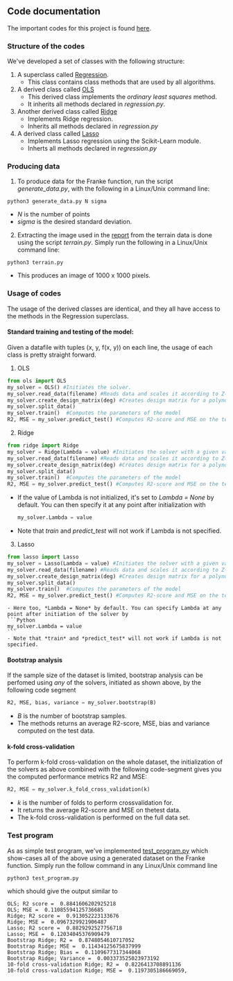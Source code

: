 ## Code documentation

The important codes for this project is found [here](https://github.com/reneaas/fys-stk4155/tree/master/project1/codes).
### Structure of the codes

We've developed a set of classes with the following structure:

1. A superclass called [Regression](https://github.com/reneaas/fys-stk4155/blob/master/project1/codes/regression.py).
    - This class contains class methods that are used by all algorithms.
2. A derived class called [OLS](https://github.com/reneaas/fys-stk4155/blob/master/project1/codes/ols.py)
    - This derived class implements the *ordinary least squares* method.
    - It inherits all methods declared in *regression.py*.
3. Another derived class called [Ridge](https://github.com/reneaas/fys-stk4155/blob/master/project1/codes/ridge.py)
    - Implements Ridge regression.
    - Inherits all methods declared in *regression.py*
4. A derived class called [Lasso](https://github.com/reneaas/fys-stk4155/blob/master/project1/codes/lasso.py)
    - Implements Lasso regression using the Scikit-Learn module.
    - Inherts all methods declared in *regression.py*

### Producing data

1. To produce data for the Franke function, run the script *generate_data.py*, with the following in a Linux/Unix command line:

```terminal
python3 generate_data.py N sigma
```
  - *N* is the number of points
  - *sigma* is the desired standard deviation.

2. Extracting the image used in the [report](https://github.com/reneaas/fys-stk4155/blob/master/project1/report/Project_1___Linear_Regression.pdf) from the terrain data is done using the script *terrain.py*. Simply run the following in a Linux/Unix command line:

```terminal
python3 terrain.py
```

  - This produces an image of 1000 x 1000 pixels.


### Usage of codes

The usage of the derived classes are identical, and they all have access to the methods in the Regression superclass.

#### Standard training and testing of the model:

Given a datafile with tuples (x, y, f(x, y)) on each line, the usage of each class is pretty straight forward.

1. OLS
  ```Python
  from ols import OLS
  my_solver = OLS() #Initiates the solver.
  my_solver.read_data(filename) #Reads data and scales it according to Z-score
  my_solver.create_design_matrix(deg) #Creates design matrix for a polynomial of degree deg
  my_solver.split_data()
  my_solver.train()  #Computes the parameters of the model
  R2, MSE = my_solver.predict_test() #Computes R2-score and MSE on the test data.
  ```

2. Ridge
```Python
from ridge import Ridge
my_solver = Ridge(Lambda = value) #Initiates the solver with a given value for the regularization parameter.
my_solver.read_data(filename) #Reads data and scales it according to Z-score
my_solver.create_design_matrix(deg) #Creates design matrix for a polynomial of degree deg
my_solver.split_data()
my_solver.train()  #Computes the parameters of the model
R2, MSE = my_solver.predict_test() #Computes R2-score and MSE on the test data.
```
  - If the value of Lambda is not initialized, it's set to *Lambda = None* by default. You can then specify it at any point after initialization with

    ```Python
    my_solver.Lambda = value
    ```
  - Note that *train* and *predict_test* will not work if Lambda is not specified.
3. Lasso
```Python
from lasso import Lasso
my_solver = Lasso(Lambda = value) #Initiates the solver with a given value for the regularization parameter.
my_solver.read_data(filename) #Reads data and scales it according to Z-score
my_solver.create_design_matrix(deg) #Creates design matrix for a polynomial of degree deg
my_solver.split_data()
my_solver.train()  #Computes the parameters of the model
R2, MSE = my_solver.predict_test() #Computes R2-score and MSE on the test data.
```
    - Here too, *Lambda = None* by default. You can specify Lambda at any point after initiation of the solver by
    ```Python
    my_solver.Lambda = value
    ```
    - Note that *train* and *predict_test* will not work if Lambda is not specified.


#### Bootstrap analysis
If the sample size of the dataset is limited, bootstrap analysis can be perfomed using *any* of the solvers, initiated as shown above, by the following code segment

```Python
R2, MSE, bias, variance = my_solver.bootstrap(B)
```

  - *B* is the number of bootstrap samples.
  - The methods returns an average R2-score, MSE, bias and variance computed on the test data.

#### k-fold cross-validation
To perform k-fold cross-validation on the whole dataset, the initialization of the solvers as above combined with the following code-segment gives you the computed performance metrics R2 and MSE:

```Python
R2, MSE = my_solver.k_fold_cross_validation(k)
```
  - *k* is the number of folds to perform crossvalidation for.
  - It returns the average R2-score and MSE on thetest data.
  - The k-fold cross-validation is performed on the full data set.

### Test program

As as simple test program, we've implemented [test_program.py](https://github.com/reneaas/fys-stk4155/blob/master/project1/codes/test_program.py) which show-cases all of the above using a generated dataset on the Franke function. Simply run the follow command in any Linux/Unix command line

```terminal
python3 test_program.py
```

which should give the output similar to

```terminal
OLS; R2 score =  0.8841606202925218
OLS; MSE =  0.11085594125736685
Ridge; R2 score =  0.913052223133676
Ridge; MSE =  0.0967329921906487
Lasso; R2 score =  0.8829292527756718
Lasso; MSE =  0.12034045376909479
Bootstrap Ridge; R2 =  0.8748054610717052
Bootstrap Ridge; MSE =  0.11434125675837999
Bootstrap Ridge; Bias =  0.1109677317344068
Bootstrap Ridge; Variance =  0.003373525023973192
10-fold cross-validation Ridge; R2 =  0.8226413708891136
10-fold cross-validation Ridge; MSE =  0.1197305186669059,
```

